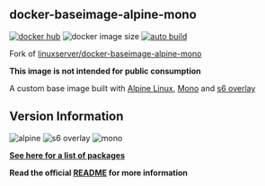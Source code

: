 ## docker-baseimage-alpine-mono

[![docker hub](https://img.shields.io/badge/docker_hub-link-blue?style=for-the-badge&logo=docker)](https://hub.docker.com/r/vcxpz/baseimage-alpine-mono) ![docker image size](https://img.shields.io/docker/image-size/vcxpz/baseimage-alpine-mono?style=for-the-badge&logo=docker) [![auto build](https://img.shields.io/badge/docker_builds-automated-blue?style=for-the-badge&logo=docker?color=d1aa67)](https://github.com/hydazz/docker-baseimage-alpine-mono/actions?query=workflow%3A"Auto+Builder+CI")

Fork of [linuxserver/docker-baseimage-alpine-mono](https://github.com/linuxserver/docker-baseimage-alpine-mono/)

**This image is not intended for public consumption**

A custom base image built with [Alpine Linux][appurl], [Mono][monourl] and [s6 overlay][s6overlay]

## Version Information

![alpine](https://img.shields.io/badge/alpine-edge-0D597F?style=for-the-badge&logo=alpine-linux) ![s6 overlay](https://img.shields.io/badge/s6_overlay-2.1.0.2-blue?style=for-the-badge) ![mono](https://img.shields.io/badge/mono-6.12.0.107-blue?style=for-the-badge)

**[See here for a list of packages](https://github.com/hydazz/docker-baseimage-alpine-mono/blob/main/package_versions.txt)**

**Read the official [README](https://github.com/linuxserver/docker-baseimage-alpine-mono/) for more information**

[appurl]: https://alpinelinux.org
[s6overlay]: https://github.com/just-containers/s6-overlay
[monourl]: https://www.mono-project.com
